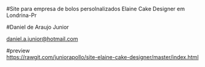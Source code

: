 #Site para empresa de bolos persolnalizados Elaine Cake Designer em Londrina-Pr

#Daniel de Araujo Junior

daniel.a.junior@hotmail.com

#preview  
https://rawgit.com/juniorapollo/site-elaine-cake-designer/master/index.html
